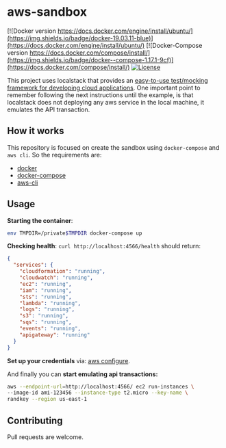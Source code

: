 # aws-sandbox
[![Docker version https://docs.docker.com/engine/install/ubuntu/](https://img.shields.io/badge/docker-19.03.11-blue)](https://docs.docker.com/engine/install/ubuntu/)
[![Docker-Compose version https://docs.docker.com/compose/install/](https://img.shields.io/badge/docker--compose-1.17.1-9cf)](https://docs.docker.com/compose/install/)
[![License](https://img.shields.io/pypi/l/localstack.svg)](https://img.shields.io/pypi/l/localstack.svg)

This project uses localstack that provides an [easy-to-use test/mocking framework for developing cloud applications](https://github.com/localstack/localstack).
One important point to remember following the next instructions until the example, is that localstack does not deploying any aws service in the local machine, it emulates the API transaction. 

## How it works

This repository is focused on create the sandbox using `docker-compose` and `aws cli`. So the requirements are:

- [docker](https://docs.docker.com/engine/install/ubuntu/)
- [docker-compose](https://docs.docker.com/compose/install/)
- [aws-cli](https://docs.aws.amazon.com/cli/latest/userguide/cli-chap-install.html)

## Usage
**Starting the container**:

```zsh
env TMPDIR=/private$TMPDIR docker-compose up
```
**Checking health**: `curl http://localhost:4566/health` should return:
``` json
{
  "services": {
    "cloudformation": "running",
    "cloudwatch": "running",
    "ec2": "running",
    "iam": "running",
    "sts": "running",
    "lambda": "running",
    "logs": "running",
    "s3": "running",
    "sqs": "running",
    "events": "running",
    "apigateway": "running"
  }
}
```
**Set up your credentials** via: [aws configure](https://docs.aws.amazon.com/cli/latest/userguide/cli-configure-quickstart.html#cli-configure-quickstart-config).

And finally you can **start emulating api transactions:**

```bash
aws --endpoint-url=http://localhost:4566/ ec2 run-instances \
--image-id ami-123456 --instance-type t2.micro --key-name \
randkey --region us-east-1
```
## Contributing
Pull requests are welcome.

